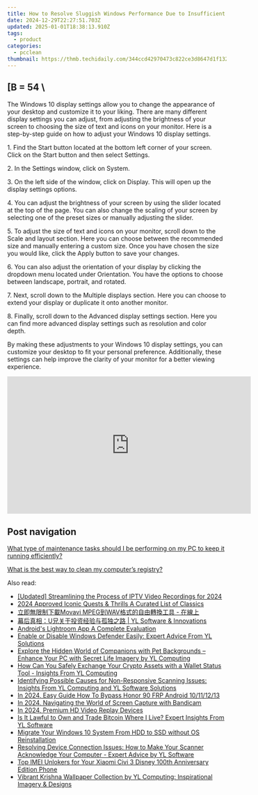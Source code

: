 ```yaml
---
title: How to Resolve Sluggish Windows Performance Due to Insufficient RAM - Tips From YL Computing
date: 2024-12-29T22:27:51.703Z
updated: 2025-01-01T18:38:13.910Z
tags:
  - product
categories:
  - pcclean
thumbnail: https://thmb.techidaily.com/344ccd42970473c822ce3d8647d1f132f07ed11b189d66bfa12739452e5e4fb4.jpg
---
```


## \[B = 54 \

The Windows 10 display settings allow you to change the appearance of your desktop and customize it to your liking. There are many different display settings you can adjust, from adjusting the brightness of your screen to choosing the size of text and icons on your monitor. Here is a step-by-step guide on how to adjust your Windows 10 display settings. 

1\. Find the Start button located at the bottom left corner of your screen. Click on the Start button and then select Settings.

2\. In the Settings window, click on System.

3\. On the left side of the window, click on Display. This will open up the display settings options. 

4\. You can adjust the brightness of your screen by using the slider located at the top of the page. You can also change the scaling of your screen by selecting one of the preset sizes or manually adjusting the slider.

5\. To adjust the size of text and icons on your monitor, scroll down to the Scale and layout section. Here you can choose between the recommended size and manually entering a custom size. Once you have chosen the size you would like, click the Apply button to save your changes.

6\. You can also adjust the orientation of your display by clicking the dropdown menu located under Orientation. You have the options to choose between landscape, portrait, and rotated.

7\. Next, scroll down to the Multiple displays section. Here you can choose to extend your display or duplicate it onto another monitor.

8\. Finally, scroll down to the Advanced display settings section. Here you can find more advanced display settings such as resolution and color depth. 

By making these adjustments to your Windows 10 display settings, you can customize your desktop to fit your personal preference. Additionally, these settings can help improve the clarity of your monitor for a better viewing experience.

<!-- affiliate ads begin -->
<iframe width="560" height="315" src="https://www.youtube.com/embed/YezPJZzPJ8Q?si=xF1t4BQHFquzvnzE" title="YouTube video player" frameborder="0" allow="accelerometer; autoplay; clipboard-write; encrypted-media; gyroscope; picture-in-picture; web-share" referrerpolicy="strict-origin-when-cross-origin" allowfullscreen></iframe>
<!-- affiliate ads end -->

## Post navigation

[What type of maintenance tasks should I be performing on my PC to keep it running efficiently?](https://tools.techidaily.com/pcclean/products/)

[What is the best way to clean my computer’s registry?](https://tools.techidaily.com/pcclean/products/)

<ins class="adsbygoogle"
     style="display:block"
     data-ad-format="autorelaxed"
     data-ad-client="ca-pub-7571918770474297"
     data-ad-slot="1223367746"></ins>

<ins class="adsbygoogle"
     style="display:block"
     data-ad-client="ca-pub-7571918770474297"
     data-ad-slot="8358498916"
     data-ad-format="auto"
     data-full-width-responsive="true"></ins>

<span class="atpl-alsoreadstyle">Also read:</span>
<div><ul>
<li><a href="https://remote-screen-capture.techidaily.com/updated-streamlining-the-process-of-iptv-video-recordings-for-2024/"><u>[Updated] Streamlining the Process of IPTV Video Recordings for 2024</u></a></li>
<li><a href="https://screen-capture.techidaily.com/2024-approved-iconic-quests-and-thrills-a-curated-list-of-classics/"><u>2024 Approved Iconic Quests & Thrills A Curated List of Classics</u></a></li>
<li><a href="https://win-howtos.techidaily.com/movavi-mpegwav/"><u>立即無限制下載Movavi MPEG到WAV格式的自由轉換工具 - 在線上</u></a></li>
<li><a href="https://discover-awesome.techidaily.com/u-yl-software-and-innovations/"><u>幕后真相：U兄关于投资经验与孤独之路 | YL Software & Innovations</u></a></li>
<li><a href="https://extra-hints.techidaily.com/androids-lightroom-app-a-complete-evaluation/"><u>Android's Lightroom App A Complete Evaluation</u></a></li>
<li><a href="https://discover-awesome.techidaily.com/enable-or-disable-windows-defender-easily-expert-advice-from-yl-solutions/"><u>Enable or Disable Windows Defender Easily: Expert Advice From YL Solutions</u></a></li>
<li><a href="https://discover-awesome.techidaily.com/explore-the-hidden-world-of-companions-with-pet-backgrounds-enhance-your-pc-with-secret-life-imagery-by-yl-computing/"><u>Explore the Hidden World of Companions with Pet Backgrounds – Enhance Your PC with Secret Life Imagery by YL Computing</u></a></li>
<li><a href="https://discover-awesome.techidaily.com/how-can-you-safely-exchange-your-crypto-assets-with-a-wallet-status-tool-insights-from-yl-computing/"><u>How Can You Safely Exchange Your Crypto Assets with a Wallet Status Tool - Insights From YL Computing</u></a></li>
<li><a href="https://discover-awesome.techidaily.com/identifying-possible-causes-for-non-responsive-scanning-issues-insights-from-yl-computing-and-yl-software-solutions/"><u>Identifying Possible Causes for Non-Responsive Scanning Issues: Insights From YL Computing and YL Software Solutions</u></a></li>
<li><a href="https://bypass-frp.techidaily.com/in-2024-easy-guide-how-to-bypass-honor-90-frp-android-10111213-by-drfone-android/"><u>In 2024, Easy Guide How To Bypass Honor 90 FRP Android 10/11/12/13</u></a></li>
<li><a href="https://digital-screen-recording.techidaily.com/in-2024-navigating-the-world-of-screen-capture-with-bandicam/"><u>In 2024, Navigating the World of Screen Capture with Bandicam</u></a></li>
<li><a href="https://screen-recording.techidaily.com/in-2024-premium-hd-video-replay-devices/"><u>In 2024, Premium HD Video Replay Devices</u></a></li>
<li><a href="https://discover-awesome.techidaily.com/is-it-lawful-to-own-and-trade-bitcoin-where-i-live-expert-insights-from-yl-software/"><u>Is It Lawful to Own and Trade Bitcoin Where I Live? Expert Insights From YL Software</u></a></li>
<li><a href="https://win-special.techidaily.com/migrate-your-windows-10-system-from-hdd-to-ssd-without-os-reinstallation/"><u>Migrate Your Windows 10 System From HDD to SSD without OS Reinstallation</u></a></li>
<li><a href="https://discover-awesome.techidaily.com/resolving-device-connection-issues-how-to-make-your-scanner-acknowledge-your-computer-expert-advice-by-yl-software/"><u>Resolving Device Connection Issues: How to Make Your Scanner Acknowledge Your Computer - Expert Advice by YL Software</u></a></li>
<li><a href="https://sim-unlock.techidaily.com/top-imei-unlokers-for-your-xiaomi-civi-3-disney-100th-anniversary-edition-phone-by-drfone-android/"><u>Top IMEI Unlokers for Your Xiaomi Civi 3 Disney 100th Anniversary Edition Phone</u></a></li>
<li><a href="https://discover-awesome.techidaily.com/vibrant-krishna-wallpaper-collection-by-yl-computing-inspirational-imagery-and-designs/"><u>Vibrant Krishna Wallpaper Collection by YL Computing: Inspirational Imagery & Designs</u></a></li>
</ul></div>

